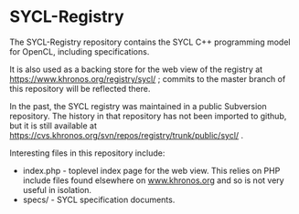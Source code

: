 # SYCL-Registry

The SYCL-Registry repository contains the SYCL C++ programming model for
OpenCL, including specifications.

It is also used as a backing store for the web view of the registry at
https://www.khronos.org/registry/sycl/ ; commits to the master branch of
this repository will be reflected there.

In the past, the SYCL registry was maintained in a public Subversion
repository. The history in that repository has not been imported to github,
but it is still available at
https://cvs.khronos.org/svn/repos/registry/trunk/public/sycl/ .

Interesting files in this repository include:

* index.php - toplevel index page for the web view. This relies on PHP
  include files found elsewhere on www.khronos.org and so is not very useful
  in isolation.
* specs/ - SYCL specification documents.
